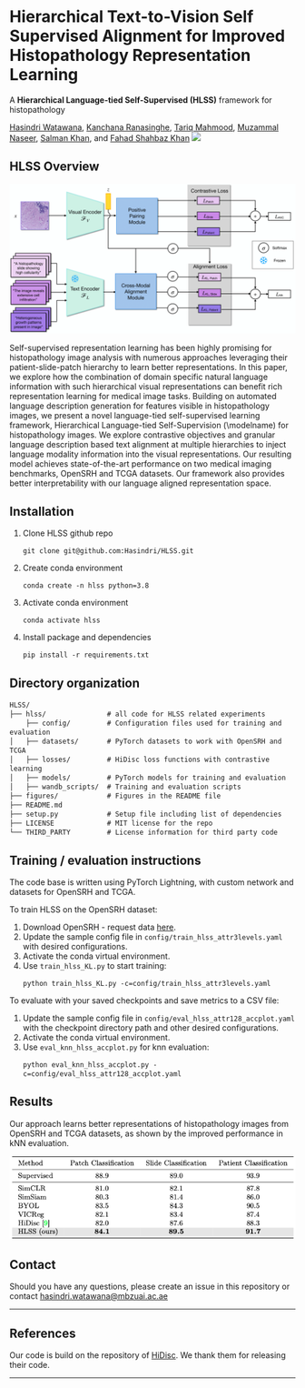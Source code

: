 # Hierarchical Text-to-Vision Self Supervised Alignment for Improved Histopathology Representation Learning 

A **Hierarchical Language-tied Self-Supervised (HLSS)** framework for histopathology 

[Hasindri Watawana](https://hasindri.github.io),
[Kanchana Ranasinghe](https://scholar.google.com/citations?user=K2WBZTwAAAAJ&hl=en&authuser=1&oi=ao),
[Tariq Mahmood](https://www.ikca.org.uk/about-ikca/shaukat-khanum-hospital/),
[Muzammal Naseer](https://scholar.google.ch/citations?user=tM9xKA8AAAAJ&hl=en),
[Salman Khan](https://salman-h-khan.github.io),
and [Fahad Shahbaz Khan](https://scholar.google.es/citations?user=zvaeYnUAAAAJ&hl=en) 
![](https://i.imgur.com/waxVImv.png)

## HLSS Overview

![Overview](/figures/Fig1.png)

Self-supervised representation learning has been highly promising for histopathology image analysis with numerous approaches leveraging their patient-slide-patch hierarchy to learn better representations. In this paper, we explore how the combination of domain specific natural language information with such hierarchical visual representations can benefit rich representation learning for medical image tasks. Building on automated language description generation for features visible in histopathology images, we present a novel language-tied self-supervised learning framework, Hierarchical Language-tied Self-Supervision (\modelname) for histopathology images. We explore contrastive objectives and granular language description based text alignment at multiple hierarchies to inject language modality information into the visual representations. Our resulting model achieves state-of-the-art performance on two medical imaging benchmarks, OpenSRH and TCGA datasets. Our framework also provides better interpretability with our language aligned representation space.

## Installation

1. Clone HLSS github repo
   ```console
   git clone git@github.com:Hasindri/HLSS.git
   ```
2. Create conda environment
    ```console
    conda create -n hlss python=3.8
    ```
3. Activate conda environment
    ```console
    conda activate hlss
    ```
4. Install package and dependencies
    ```console
    pip install -r requirements.txt
    ```

## Directory organization
```
HLSS/
├── hlss/               # all code for HLSS related experiments
    ├── config/         # Configuration files used for training and evaluation
│   ├── datasets/       # PyTorch datasets to work with OpenSRH and TCGA
│   ├── losses/         # HiDisc loss functions with contrastive learning
│   ├── models/         # PyTorch models for training and evaluation
│   ├── wandb_scripts/  # Training and evaluation scripts  
├── figures/            # Figures in the README file
├── README.md
├── setup.py            # Setup file including list of dependencies
├── LICENSE             # MIT license for the repo
└── THIRD_PARTY         # License information for third party code
```

## Training / evaluation instructions

The code base is written using PyTorch Lightning, with custom network and
datasets for OpenSRH and TCGA.

To train HLSS on the OpenSRH dataset:

1. Download OpenSRH - request data [here](https://opensrh.mlins.org).
2. Update the sample config file in `config/train_hlss_attr3levels.yaml` with
    desired configurations.
3. Activate the conda virtual environment.
4. Use `train_hlss_KL.py` to start training:
    ```console
    python train_hlss_KL.py -c=config/train_hlss_attr3levels.yaml
    ```

To evaluate with your saved checkpoints and save metrics to a CSV file:
1. Update the sample config file in `config/eval_hlss_attr128_accplot.yaml` with
    the checkpoint directory path and other desired configurations.
2. Activate the conda virtual environment.
3. Use `eval_knn_hlss_accplot.py` for knn evaluation:
    ```console
    python eval_knn_hlss_accplot.py -c=config/eval_hlss_attr128_accplot.yaml
    ```

## Results
Our approach learns better representations of histopathology images from OpenSRH and TCGA datasets, as shown by the improved performance in kNN evaluation. 

 ![Results_table](figures/srh_results.png)
 

## Contact

Should you have any questions, please create an issue in this repository or contact hasindri.watawana@mbzuai.ac.ae
<hr>

## References

Our code is build on the repository of [HiDisc](https://github.com/MLNeurosurg/hidisc). We thank them for releasing their code.

<hr>